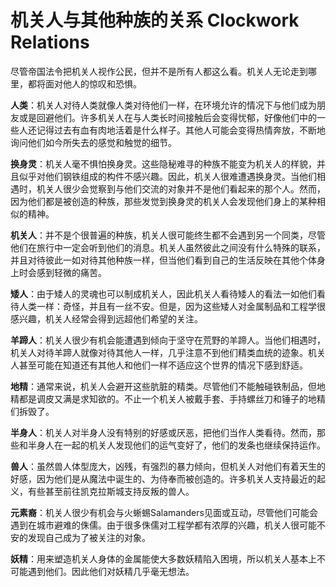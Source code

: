 # 机关人与其他种族的关系 Clockwork Relations

尽管帝国法令把机关人视作公民，但并不是所有人都这么看。机关人无论走到哪里，都将面对他人的惊叹和恐惧。

**人类**：机关人对待人类就像人类对待他们一样，在环境允许的情况下与他们成为朋友或是回避他们。许多机关人在与人类长时间接触后会变得忧郁，好像他们中的一些人还记得过去有血有肉地活着是什么样子。其他人可能会变得热情奔放，不断地询问他们如今所失去的感觉和触觉的细节。

**换身灵**：机关人毫不惧怕换身灵。这些隐秘难寻的种族不能变为机关人的样貌，并且似乎对他们钢铁组成的构件不感兴趣。因此，机关人很难遭遇换身灵。当他们相遇时，机关人很少会觉察到与他们交流的对象并不是他们看起来的那个人。然而，因为他们都是被创造的种族，那些发觉到换身灵的机关人会发现他们身上的某种相似的精神。

**机关人**：并不是个很普遍的种族，机关人很可能终生都不会遇到另一个同类，尽管他们在旅行中一定会听到他们的消息。机关人虽然彼此之间没有什么特殊的联系，并且对待彼此一如对待其他种族一样，但当他们看到自己的生活反映在其他个体身上时会感到轻微的痛苦。

**矮人**：由于矮人的灵魂也可以制成机关人，因此机关人看待矮人的看法一如他们看待人类一样：奇怪，并且有一丝不安。但是，因为这些矮人对金属制品和工程学很感兴趣，机关人经常会得到远超他们希望的关注。

**羊蹄人**：机关人很少有机会能遭遇到倾向于坚守在荒野的羊蹄人。当他们相遇时，机关人对待羊蹄人就像对待其他人一样，几乎注意不到他们精类血统的迹象。机关人甚至可能在知道还有其他人和他们一样不适应这个世界的情况下感到舒适。

**地精**：通常来说，机关人会避开这些肮脏的精类。尽管他们不能触碰铁制品，但地精都是调皮又满是求知欲的。不止一个机关人被戴手套、手持螺丝刀和锤子的地精们拆毁了。

**半身人**：机关人对半身人没有特别的好感或厌恶，把他们当作人类看待。然而，那些和半身人在一起的机关人发现他们的运气变好了，他们的发条也继续保持运作。

**兽人**：虽然兽人体型庞大，凶残，有强烈的暴力倾向，但机关人对他们有着天生的好感，因为他们是从魔法中诞生的、为侍奉而被创造的。许多机关人支持最近的起义，有些甚至前往凯克拉斯城支持反叛的兽人。

**元素裔**：机关人很少有机会与火蜥蜴Salamanders见面或互动，尽管他们可能会遇到在城市避难的侏儒。由于很多侏儒对工程学都有浓厚的兴趣，机关人很可能不安的发现自己成为了被关注的对象。

**妖精**：用来塑造机关人身体的金属能使大多数妖精陷入困境，所以机关人基本上不可能遇到他们。因此他们对妖精几乎毫无想法。

 
